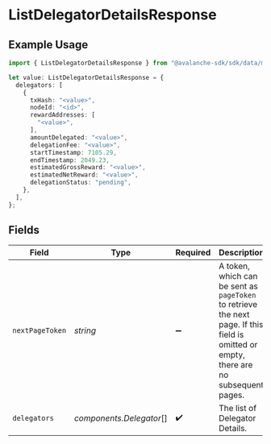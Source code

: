# ListDelegatorDetailsResponse

## Example Usage

```typescript
import { ListDelegatorDetailsResponse } from "@avalanche-sdk/sdk/data/models/components";

let value: ListDelegatorDetailsResponse = {
  delegators: [
    {
      txHash: "<value>",
      nodeId: "<id>",
      rewardAddresses: [
        "<value>",
      ],
      amountDelegated: "<value>",
      delegationFee: "<value>",
      startTimestamp: 7105.29,
      endTimestamp: 2049.23,
      estimatedGrossReward: "<value>",
      estimatedNetReward: "<value>",
      delegationStatus: "pending",
    },
  ],
};
```

## Fields

| Field                                                                                                                                  | Type                                                                                                                                   | Required                                                                                                                               | Description                                                                                                                            |
| -------------------------------------------------------------------------------------------------------------------------------------- | -------------------------------------------------------------------------------------------------------------------------------------- | -------------------------------------------------------------------------------------------------------------------------------------- | -------------------------------------------------------------------------------------------------------------------------------------- |
| `nextPageToken`                                                                                                                        | *string*                                                                                                                               | :heavy_minus_sign:                                                                                                                     | A token, which can be sent as `pageToken` to retrieve the next page. If this field is omitted or empty, there are no subsequent pages. |
| `delegators`                                                                                                                           | *components.Delegator*[]                                                                                                               | :heavy_check_mark:                                                                                                                     | The list of Delegator Details.                                                                                                         |